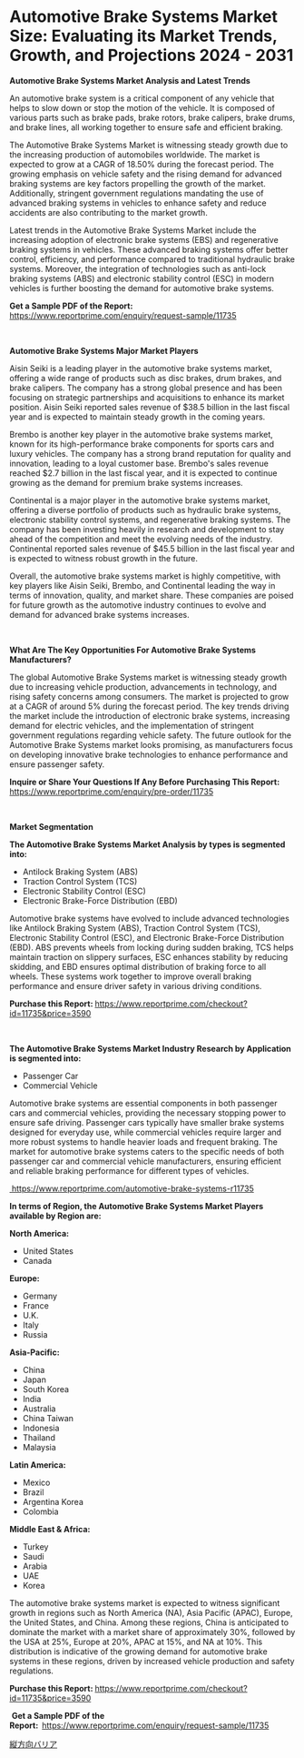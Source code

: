 <p><h1>Automotive Brake Systems Market Size: Evaluating its Market Trends, Growth, and Projections 2024 - 2031</h1></p><p><strong>Automotive Brake Systems Market Analysis and Latest Trends</strong></p>
<p><p>An automotive brake system is a critical component of any vehicle that helps to slow down or stop the motion of the vehicle. It is composed of various parts such as brake pads, brake rotors, brake calipers, brake drums, and brake lines, all working together to ensure safe and efficient braking.</p><p>The Automotive Brake Systems Market is witnessing steady growth due to the increasing production of automobiles worldwide. The market is expected to grow at a CAGR of 18.50% during the forecast period. The growing emphasis on vehicle safety and the rising demand for advanced braking systems are key factors propelling the growth of the market. Additionally, stringent government regulations mandating the use of advanced braking systems in vehicles to enhance safety and reduce accidents are also contributing to the market growth.</p><p>Latest trends in the Automotive Brake Systems Market include the increasing adoption of electronic brake systems (EBS) and regenerative braking systems in vehicles. These advanced braking systems offer better control, efficiency, and performance compared to traditional hydraulic brake systems. Moreover, the integration of technologies such as anti-lock braking systems (ABS) and electronic stability control (ESC) in modern vehicles is further boosting the demand for automotive brake systems.</p></p>
<p><strong>Get a Sample PDF of the Report:&nbsp;</strong> <a href="https://www.reportprime.com/enquiry/request-sample/11735">https://www.reportprime.com/enquiry/request-sample/11735</a></p>
<p>&nbsp;</p>
<p><strong>Automotive Brake Systems Major Market Players</strong></p>
<p><p>Aisin Seiki is a leading player in the automotive brake systems market, offering a wide range of products such as disc brakes, drum brakes, and brake calipers. The company has a strong global presence and has been focusing on strategic partnerships and acquisitions to enhance its market position. Aisin Seiki reported sales revenue of $38.5 billion in the last fiscal year and is expected to maintain steady growth in the coming years.</p><p>Brembo is another key player in the automotive brake systems market, known for its high-performance brake components for sports cars and luxury vehicles. The company has a strong brand reputation for quality and innovation, leading to a loyal customer base. Brembo's sales revenue reached $2.7 billion in the last fiscal year, and it is expected to continue growing as the demand for premium brake systems increases.</p><p>Continental is a major player in the automotive brake systems market, offering a diverse portfolio of products such as hydraulic brake systems, electronic stability control systems, and regenerative braking systems. The company has been investing heavily in research and development to stay ahead of the competition and meet the evolving needs of the industry. Continental reported sales revenue of $45.5 billion in the last fiscal year and is expected to witness robust growth in the future.</p><p>Overall, the automotive brake systems market is highly competitive, with key players like Aisin Seiki, Brembo, and Continental leading the way in terms of innovation, quality, and market share. These companies are poised for future growth as the automotive industry continues to evolve and demand for advanced brake systems increases.</p></p>
<p>&nbsp;</p>
<p><strong>What Are The Key Opportunities For Automotive Brake Systems Manufacturers?</strong></p>
<p><p>The global Automotive Brake Systems market is witnessing steady growth due to increasing vehicle production, advancements in technology, and rising safety concerns among consumers. The market is projected to grow at a CAGR of around 5% during the forecast period. The key trends driving the market include the introduction of electronic brake systems, increasing demand for electric vehicles, and the implementation of stringent government regulations regarding vehicle safety. The future outlook for the Automotive Brake Systems market looks promising, as manufacturers focus on developing innovative brake technologies to enhance performance and ensure passenger safety.</p></p>
<p><strong>Inquire or Share Your Questions If Any Before Purchasing This Report:</strong> <a href="https://www.reportprime.com/enquiry/pre-order/11735">https://www.reportprime.com/enquiry/pre-order/11735</a></p>
<p>&nbsp;</p>
<p><strong>Market Segmentation</strong></p>
<p><strong>The Automotive Brake Systems Market Analysis by types is segmented into:</strong></p>
<p><ul><li>Antilock Braking System (ABS)</li><li>Traction Control System (TCS)</li><li>Electronic Stability Control (ESC)</li><li>Electronic Brake-Force Distribution (EBD)</li></ul></p>
<p><p>Automotive brake systems have evolved to include advanced technologies like Antilock Braking System (ABS), Traction Control System (TCS), Electronic Stability Control (ESC), and Electronic Brake-Force Distribution (EBD). ABS prevents wheels from locking during sudden braking, TCS helps maintain traction on slippery surfaces, ESC enhances stability by reducing skidding, and EBD ensures optimal distribution of braking force to all wheels. These systems work together to improve overall braking performance and ensure driver safety in various driving conditions.</p></p>
<p><strong>Purchase this Report:&nbsp;</strong><a href="https://www.reportprime.com/checkout?id=11735&price=3590">https://www.reportprime.com/checkout?id=11735&price=3590</a></p>
<p>&nbsp;</p>
<p><strong>The Automotive Brake Systems Market Industry Research by Application is segmented into:</strong></p>
<p><ul><li>Passenger Car</li><li>Commercial Vehicle</li></ul></p>
<p><p>Automotive brake systems are essential components in both passenger cars and commercial vehicles, providing the necessary stopping power to ensure safe driving. Passenger cars typically have smaller brake systems designed for everyday use, while commercial vehicles require larger and more robust systems to handle heavier loads and frequent braking. The market for automotive brake systems caters to the specific needs of both passenger car and commercial vehicle manufacturers, ensuring efficient and reliable braking performance for different types of vehicles.</p></p>
<p><a href="https://www.reportprime.com/automotive-brake-systems-r11735">&nbsp;https://www.reportprime.com/automotive-brake-systems-r11735</a></p>
<p><strong>In terms of Region, the Automotive Brake Systems Market Players available by Region are:</strong></p>
<p>
    <p> <strong> North America: </strong>
        <ul>
            <li>United States</li>
            <li>Canada</li>
        </ul>
        </p> 
    <p> <strong> Europe: </strong>
        <ul>
            <li>Germany</li>
            <li>France</li>
            <li>U.K.</li>
            <li>Italy</li>
            <li>Russia</li>
        </ul>
        </p> 
    <p> <strong> Asia-Pacific: </strong>
        <ul>
            <li>China</li>
            <li>Japan</li>
            <li>South Korea</li>
            <li>India</li>
            <li>Australia</li>
            <li>China Taiwan</li>
            <li>Indonesia</li>
            <li>Thailand</li>
            <li>Malaysia</li>
        </ul>
        </p> 
    <p> <strong> Latin America: </strong>
        <ul>
            <li>Mexico</li>
            <li>Brazil</li>
            <li>Argentina Korea</li>
            <li>Colombia</li>
        </ul>
        </p> 
    <p> <strong> Middle East & Africa: </strong>
        <ul>
            <li>Turkey</li>
            <li>Saudi</li>
            <li>Arabia</li>
            <li>UAE</li>
            <li>Korea</li>
        </ul>
    </p>
    </p>
<p><p>The automotive brake systems market is expected to witness significant growth in regions such as North America (NA), Asia Pacific (APAC), Europe, the United States, and China. Among these regions, China is anticipated to dominate the market with a market share of approximately 30%, followed by the USA at 25%, Europe at 20%, APAC at 15%, and NA at 10%. This distribution is indicative of the growing demand for automotive brake systems in these regions, driven by increased vehicle production and safety regulations.</p></p>
<p><strong>Purchase this Report: </strong><a href="https://www.reportprime.com/checkout?id=11735&price=3590">https://www.reportprime.com/checkout?id=11735&price=3590</a></p>
<p>&nbsp;<strong>Get a Sample PDF of the Report:&nbsp;&nbsp;</strong><a href="https://www.reportprime.com/enquiry/request-sample/11735">https://www.reportprime.com/enquiry/request-sample/11735</a></p>
<p><strong></strong></p>
<p><p><a href="https://github.com/oqoeusbvpadwjs08/Market-Research-Report-List-2/blob/main/497300769455.md">縦方向バリア</a></p></p>